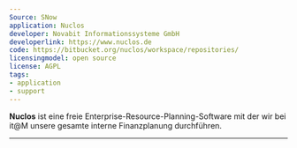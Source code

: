 ```yaml
---
Source: SNow
application: Nuclos
developer: Novabit Informationssysteme GmbH
developerlink: https://www.nuclos.de
code: https://bitbucket.org/nuclos/workspace/repositories/
licensingmodel: open source
license: AGPL
tags:
- application
- support
---
```


__Nuclos__ ist eine freie Enterprise-Resource-Planning-Software mit der wir bei it@M unsere gesamte interne Finanzplanung durchführen.


---
